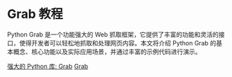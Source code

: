 # Grab 教程

<show-structure depth="3"/>

Python Grab 是一个功能强大的 Web 抓取框架，它提供了丰富的功能和灵活的接口，使得开发者可以轻松地抓取和处理网页内容。本文将介绍 Python Grab 的基本概念、核心功能以及实际应用场景，并通过丰富的示例代码进行演示。

<seealso>
<category ref="ref_docs">
    <a href="https://mp.weixin.qq.com/s/E71Jg0M6Uo4CXw743RBpiw">强大的 Python 库: Grab</a>
</category>
<category ref="ref_github">
    <a href="https://github.com/lorien/grab">Grab</a>
</category>
<category ref="ref_issues">
</category>
<category ref="ref_hf">
</category>
<category ref="ref_ms">
</category>
</seealso>